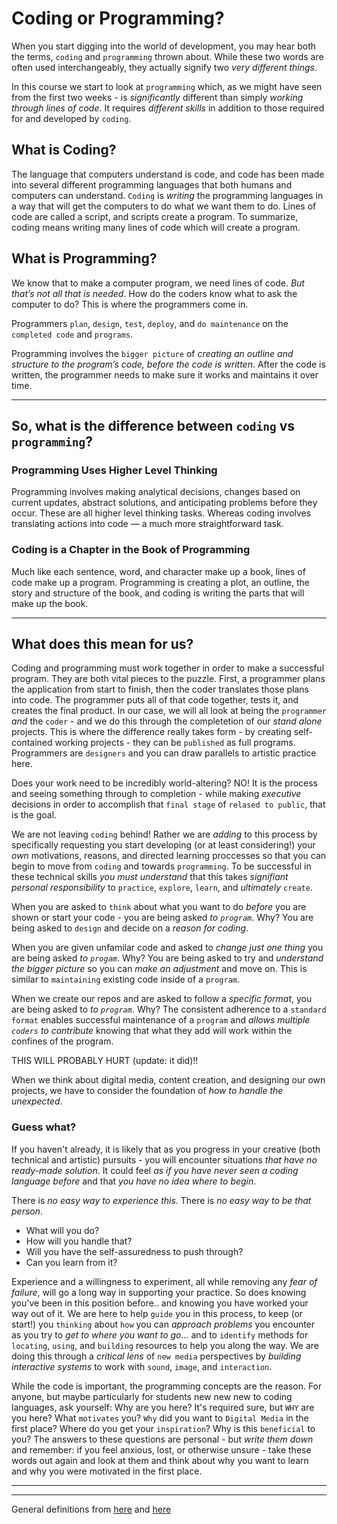 # Coding or Programming?

When you start digging into the world of development, you may hear both the terms, `coding` and `programming` thrown about. 
While these two words are often used interchangeably, they actually signify two _very different things_. 

In this course we start to look at `programming` which, as we might have seen from the first two weeks - is _significantly_ different than simply _working through lines of code_. It requires _different skills_ in addition to those required for and developed by `coding`. 

## What is Coding?

The language that computers understand is code, and code has been made into several different programming languages that both humans and computers can understand. `Coding` is _writing_ the programming languages in a way that will get the computers to do what we want them to do. Lines of code are called a script, and scripts create a program. To summarize, coding means writing many lines of code which will create a program. 
 
## What is Programming?

We know that to make a computer program, we need lines of code. _But that’s not all that is needed_. How do the coders know what to ask the computer to do? This is where the programmers come in. 

Programmers `plan`, `design`, `test`, `deploy`, and `do maintenance` on the `completed code` and `programs`. 

Programming involves the `bigger picture` of _creating an outline and structure to the program’s code, before the code is written_. After the code is written, the programmer needs to make sure it works and maintains it over time. 

--- 

## So, what is the difference between `coding` vs `programming`?

### Programming Uses Higher Level Thinking

Programming involves making analytical decisions, changes based on current updates, abstract solutions, and anticipating problems before they occur. These are all higher level thinking tasks. Whereas coding involves translating actions into code — a much more straightforward task. 

### Coding is a Chapter in the Book of Programming

Much like each sentence, word, and character make up a book, lines of code make up a program. Programming is creating a plot, an outline, the story and structure of the book, and coding is writing the parts that will make up the book.

---

## What does this mean for us?

Coding and programming must work together in order to make a successful program. They are both vital pieces to the puzzle. First, a programmer plans the application from start to finish, then the coder translates those plans into code. The programmer puts all of that code together, tests it, and creates the final product. In our case, we will all look at being the `programmer` _and_ the `coder` - and we do this through the completetion of our _stand alone_ projects. This is where the difference really takes form - by creating self-contained working projects - they can be `published` as full programs. Programmers are `designers` and you can draw parallels to artistic practice here.

Does your work need to be incredibly world-altering? NO! It is the process and seeing something through to completion - while making _executive_ decisions in order to accomplish that `final stage` of `relased to public`, that is the goal.

We are not leaving `coding` behind! Rather we are _adding_ to this process by specifically requesting you start developing (or at least considering!) your _own_ motivations, reasons, and directed learning proccesses so that you can begin to move from `coding` and towards `programming`. To be successful in these technical skills _you must understand_ that this takes _signifiant personal responsibility_ to `practice`, `explore`, `learn`, and _ultimately_ `create`.

When you are asked to `think` about what you want to do _before_ you are shown or start your code - you are being asked _to `program`_. Why? You are being asked to `design` and decide on a _reason for coding_.

When you are given unfamilar code and asked to _change just one thing_ you are being asked _to `progam`_. Why? You are being asked to try and _understand the bigger picture_ so you can _make an adjustment_ and move on. This is similar to `maintaining` existing code inside of a `program`.

When we create our repos and are asked to follow a _specific format_, you are being asked to _to `program`_. Why? The consistent adherence to a `standard format` enables successful maintenance of a `program` and _allows multiple `coders` to contribute_ knowing that what they add will work within the confines of the program.

THIS WILL PROBABLY HURT (update: it did)!!

When we think about digital media, content creation, and designing our own projects, we have to consider the foundation of _how to handle the unexpected_. 

### Guess what? 

If you haven't already, it is likely that as you progress in your creative (both technical and artistic) pursuits - you will encounter situations _that have no ready-made solution_. It could feel _as if you have never seen a coding language before_ and that _you have no idea where to begin_.

There is _no easy way to experience this_. There is _no easy way to be that person_.

- What will you do? 
- How will you handle that? 
- Will you have the self-assuredness to push through? 
- Can you learn from it?

Experience and a willingness to experiment, all while removing any _fear of failure_, will go a long way in supporting your practice. So does knowing you've been in this position before.. and knowing you have worked your way out of it. We are here to help `guide` you in this process, to keep (or start!) you `thinking` about `how` you can _approach problems_ you encounter as you try to _get to where you want to go_... and to `identify` methods for `locating`, `using`, and `building` resources to help you along the way. We are doing this through a _critical lens_ of `new media` perspectives by _building interactive systems_ to work with `sound`, `image`, and `interaction`. 

While the code is important, the programming concepts are the reason. For anyone, but maybe particularly for students new new new to coding languages, ask yourself: Why are you here? It's required sure, but `WHY` are you here? What `motivates` you? `Why` did you want to `Digital Media` in the first place? Where do you get your `inspiration`? Why is this `beneficial` to you? The answers to these questions are personal - but _write them down_ and remember: if you feel anxious, lost, or otherwise unsure - take these words out again and look at them and think about why you want to learn and why you were motivated in the first place.

---

---

General definitions from [here](https://www.uopeople.edu/blog/coding-vs-programming/) and [here](https://duckduckgo.com/?t=ffab&q=coding+vs+programming&atb=v164-1&ia=web)
